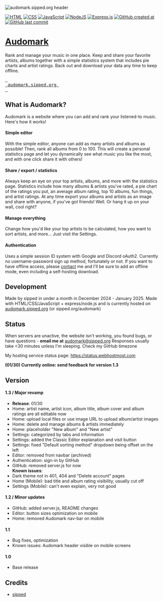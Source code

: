 ![audomark.sipped.org header](https://audomark.sipped.org/public/github/audomark.png?v=20250130)

[![HTML](https://img.shields.io/badge/HTML-%23E34F26.svg?logo=html5&logoColor=white)](#)
[![CSS](https://img.shields.io/badge/CSS-1572B6?logo=css3&logoColor=fff)](#)
[![JavaScript](https://img.shields.io/badge/JavaScript-F7DF1E?logo=javascript&logoColor=000)](#)
[![NodeJS](https://img.shields.io/badge/Node.js-6DA55F?logo=node.js&logoColor=white)](#)
[![Express.js](https://img.shields.io/badge/Express.js-%23404d59.svg?logo=express&logoColor=%2361DAFB)](#)
[![GitHub created at](https://img.shields.io/github/created-at/sippedaway/Audomark)](#)
[![GitHub last commit](https://img.shields.io/github/last-commit/sippedaway/Audomark)](#)

# [Audomark](https://audomark.sipped.org/)
Rank and manage your music in one place. Keep and share your favorite artists, albums together with a simple statistics system that includes pie charts and artist ratings. Back out and download your data any time to keep offline.

[<kbd> <br> audomark.sipped.org <br> </kbd>](https://audomark.sipped.org)

## What is Audomark?
Audomark is a website where you can add and rank your listened-to music. Here's how it works!

#### Simple editor
With the simple editor, anyone can add as many artists and albums as possible! Then, rank all albums from 0 to 100. This will create a personal statistics page and let you dynamically see what music you like the most, and with one click share it with others!
#### Share / export / statistics
Always keep an eye on your top artists, albums, and more with the statistics page. Statistics include how many albums & artists you've rated, a pie chart of the ratings you put, an average album rating, top 10 albums, fun things, and artist ratings. At any time export your albums and artists as an image and share with anyone, if you've got friends! Well. Or hang it up on your wall, cool right?
#### Manage everything
Change how you'd like your top artists to be calculated, how you want to sort artists, and more... Just visit the Settings. 
#### Authentication
Uses a simple session ID system with Google and Discord oAuth2. Currently no username-password sign up method, fortunately or not. If you want to have offline access, please [contact](mailto:hello@sipped.org) me and I'll be sure to add an offline mode, even including a self-hosting download.

## Development
Made by sipped in under a month in December 2024 - January 2025. Made with HTML/CSS/JavaScript + express/node.js and is currently hosted on [audomark.sipped.org](https://audomark.sipped.org) (or sipped.org/audomark)

## Status
When servers are unactive, the website isn't working, you found bugs, or have questions - **email me at** audomark@sipped.org
Responses usually take <30 minutes unless I'm sleeping. Check my GitHub timezone

My hosting service status page: https://status.webhostmost.com

**(01/30) Currently online: send feedback for version 1.3**

## Version
#### 1.3 / Major revamp
- **Release**: 01/30
- Home: artist name, artist icon, album title, album cover and album ratings are all editable now
- Home: upload local files or use image URL to upload album/artist images
- Home: delete and manage albums & artists immediately
- Home: placeholder "New album" and "New artist"
- Settings: categorized by tabs and information
- Settings: added the Classic Editor explanation and visit button
- Settings: fixed "Default sorting method" dropdown being offset on the left
- Editor: removed from navbar (archived)
- Authentication: sign-in by GitHub
- GitHub: removed server.js for now
<br>**Known issues**:
- Dark theme not in 401, 404 and "Delete account" pages
- Home (Mobile): bad title and album rating visibility, usually cut off
- Settings (Mobile): can't even explain, very not good
#### 1.2 / Minor updates
- GitHub: added server.js, README changes
- Editor: button sizes optimization on mobile
- Home: removed Audomark nav-bar on mobile
#### 1.1
- Bug fixes, optimization
- Known issues: Audomark header visible on mobile screens
#### 1.0
- Base release

## Credits
- [sipped](https://github.com/sippedaway)
